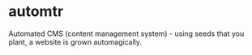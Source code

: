 # automtr
Automated CMS (content management system) - using seeds that you plant, a website is grown automagically. 
